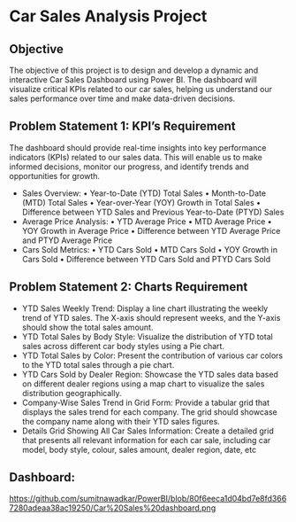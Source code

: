 # Car Sales Analysis Project

## Objective

The objective of this project is to design and develop a dynamic and interactive Car Sales Dashboard using Power BI. The dashboard will visualize critical KPIs related to our car sales, helping us understand our sales performance over time and make data-driven decisions.

## Problem Statement 1: KPI’s Requirement

The dashboard should provide real-time insights into key performance indicators (KPIs) related to our sales data. This will enable us to make informed decisions, monitor our progress, and identify trends and opportunities for growth.

- Sales Overview: • Year-to-Date (YTD) Total Sales • Month-to-Date (MTD) Total Sales • Year-over-Year (YOY) Growth in Total Sales • Difference between YTD Sales and Previous Year-to-Date (PTYD) Sales
- Average Price Analysis: • YTD Average Price • MTD Average Price • YOY Growth in Average Price • Difference between YTD Average Price and PTYD Average Price
- Cars Sold Metrics: • YTD Cars Sold • MTD Cars Sold • YOY Growth in Cars Sold • Difference between YTD Cars Sold and PTYD Cars Sold

## Problem Statement 2: Charts Requirement

- YTD Sales Weekly Trend: Display a line chart illustrating the weekly trend of YTD sales. The X-axis should represent weeks, and the Y-axis should show the total sales amount.
- YTD Total Sales by Body Style: Visualize the distribution of YTD total sales across different car body styles using a Pie chart.
- YTD Total Sales by Color: Present the contribution of various car colors to the YTD total sales through a pie chart.
- YTD Cars Sold by Dealer Region: Showcase the YTD sales data based on different dealer regions using a map chart to visualize the sales distribution geographically.
- Company-Wise Sales Trend in Grid Form: Provide a tabular grid that displays the sales trend for each company. The grid should showcase the company name along with their YTD sales 
  figures.
- Details Grid Showing All Car Sales Information: Create a detailed grid that presents all relevant information for each car sale, including car model, body style, colour, sales amount, 
  dealer region, date, etc

## Dashboard:

https://github.com/sumitnawadkar/PowerBI/blob/80f6eeca1d04bd7e8fd3667280adeaa38ac19250/Car%20Sales%20dashboard.png




